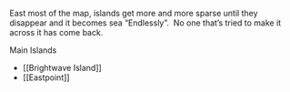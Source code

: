 East most of the map, islands get more and more sparse until they disappear and it becomes sea “Endlessly”.  No one that’s tried to make it across it has come back.

Main Islands
- [[Brightwave Island]]
- [[Eastpoint]]
